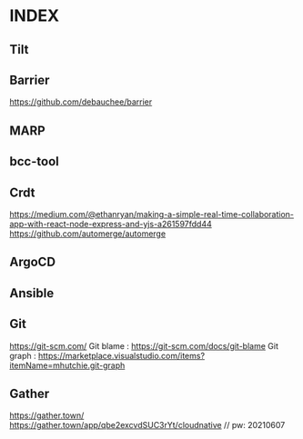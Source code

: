# INDEX

## Tilt

## Barrier

https://github.com/debauchee/barrier

## MARP

## bcc-tool

## Crdt

https://medium.com/@ethanryan/making-a-simple-real-time-collaboration-app-with-react-node-express-and-yjs-a261597fdd44
https://github.com/automerge/automerge

## ArgoCD

## Ansible

## Git

https://git-scm.com/
Git blame : https://git-scm.com/docs/git-blame
Git graph : https://marketplace.visualstudio.com/items?itemName=mhutchie.git-graph

## Gather

https://gather.town/
https://gather.town/app/qbe2excvdSUC3rYt/cloudnative // pw: 20210607
